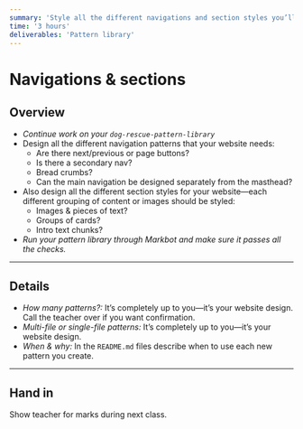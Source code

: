 ```yaml
---
summary: 'Style all the different navigations and section styles you’ll need.'
time: '3 hours'
deliverables: 'Pattern library'
---
```


# Navigations & sections

## Overview

- *Continue work on your `dog-rescue-pattern-library`*
- Design all the different navigation patterns that your website needs:
  - Are there next/previous or page buttons?
  - Is there a secondary nav?
  - Bread crumbs?
  - Can the main navigation be designed separately from the masthead?
- Also design all the different section styles for your website—each different grouping of content or images should be styled:
  - Images & pieces of text?
  - Groups of cards?
  - Intro text chunks?
- *Run your pattern library through Markbot and make sure it passes all the checks.*

---

## Details

- *How many patterns?:* It’s completely up to you—it’s your website design. Call the teacher over if you want confirmation.
- *Multi-file or single-file patterns:* It’s completely up to you—it’s your website design.
- *When & why:* In the `README.md` files describe when to use each new pattern you create.

---

## Hand in

Show teacher for marks during next class.
